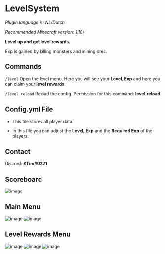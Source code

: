# LevelSystem
*Plugin language is: NL/Dutch*

*Recommended Minecraft version: 1.18+*

**Level up and get level rewards.**

Exp is gained by killing monsters and mining ores.

## Commands
`/level` Open the level menu. Here you will see your **Level**, **Exp** and here you can claim your **level rewards**.

`/level reload` Reload the config. Permission for this command: **level.reload**

## Config.yml File
- This file stores all player data.

- In this file you can adjust the **Level**, **Exp** and the **Required Exp** of the players.

## Contact
Discord: **£Tim#0221**

## Scoreboard
![image](https://user-images.githubusercontent.com/83028453/167137204-87ae06a7-97bc-4c29-8f20-5c8defe371ab.png)

## Main Menu
![image](https://user-images.githubusercontent.com/83028453/167137490-3c0fbd05-7e60-4548-89ee-2344f79be2da.png)
![image](https://user-images.githubusercontent.com/83028453/167137513-99caf502-29b1-4b43-8f4f-156244224e23.png)

## Level Rewards Menu
![image](https://user-images.githubusercontent.com/83028453/167137580-e7394c7c-87aa-4cb9-a3e1-1e8bc62c9323.png)
![image](https://user-images.githubusercontent.com/83028453/167137855-9f5b983e-1719-48e6-ac49-876e51a1e5ba.png)
![image](https://user-images.githubusercontent.com/83028453/167137924-347deae2-081d-4b93-8b4c-fd0fafe3c79f.png)
